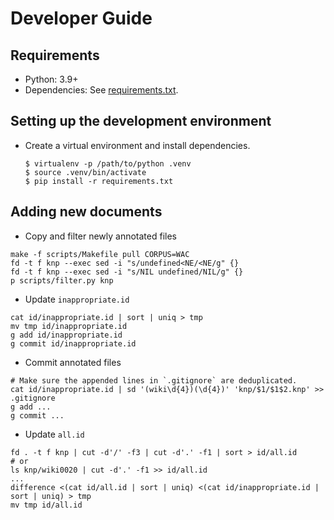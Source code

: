 # Developer Guide

## Requirements

- Python: 3.9+
- Dependencies: See [requirements.txt](./requirements.txt).

## Setting up the development environment

- Create a virtual environment and install dependencies.
    ```shell
    $ virtualenv -p /path/to/python .venv
    $ source .venv/bin/activate
    $ pip install -r requirements.txt
    ```

## Adding new documents

- Copy and filter newly annotated files

```shell
make -f scripts/Makefile pull CORPUS=WAC
fd -t f knp --exec sed -i "s/undefined<NE/<NE/g" {}
fd -t f knp --exec sed -i "s/NIL undefined/NIL/g" {}
p scripts/filter.py knp
```

- Update `inappropriate.id`

```shell
cat id/inappropriate.id | sort | uniq > tmp
mv tmp id/inappropriate.id
g add id/inappropriate.id
g commit id/inappropriate.id
```

- Commit annotated files

```shell
# Make sure the appended lines in `.gitignore` are deduplicated.
cat id/inappropriate.id | sd '(wiki\d{4})(\d{4})' 'knp/$1/$1$2.knp' >> .gitignore
g add ...
g commit ...
```

- Update `all.id`

```shell
fd . -t f knp | cut -d'/' -f3 | cut -d'.' -f1 | sort > id/all.id
# or
ls knp/wiki0020 | cut -d'.' -f1 >> id/all.id
...
difference <(cat id/all.id | sort | uniq) <(cat id/inappropriate.id | sort | uniq) > tmp
mv tmp id/all.id
```
